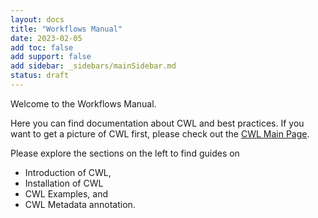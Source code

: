 ```yaml
---
layout: docs
title: "Workflows Manual"
date: 2023-02-05
add toc: false
add support: false
add sidebar: _sidebars/mainSidebar.md
status: draft 
---
```


Welcome to the Workflows Manual.

Here you can find documentation about CWL and best practices. If you want to get a picture of CWL first, please check out the [CWL Main Page](https://www.commonwl.org/).

Please explore the sections on the left to find guides on

- Introduction of CWL,
- Installation of CWL
- CWL Examples, and
- CWL Metadata annotation.
